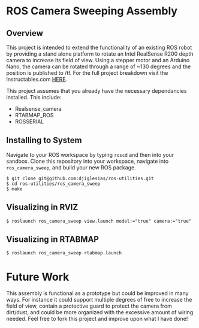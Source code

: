 # ROS Camera Sweeping Assembly #
## Overview ##
This project is intended to extend the functionality of an existing ROS robot by providing a stand alone platform to rotate an Intel RealSense R200 depth camera to increase its field of view. Using a stepper motor and an Arduino Nano, the camera can be rotated through a range of ~130 degrees and the position is published to /tf. For the full project breakdown visit the Instructables.com [HERE](www.poop.com). 

This project assumes that you already have the necessary dependancies installed. This include:
- Realsense_camera
- RTABMAP_ROS
- ROSSERIAL

## Installing to System ##
Navigate to your ROS workspace by typing `roscd` and then into your sandbox. Clone this repository into your workspace, navigate into `ros_camera_sweep`, and build your new ROS package.

~~~
$ git clone git@github.com:djiglesias/ros-utilities.git
$ cd ros-utilities/ros_camera_sweep
$ make
~~~

## Visualizing in RVIZ ##
~~~
$ roslaunch ros_camera_sweep view.launch model:="true" camera:="true"
~~~

## Visualizing in RTABMAP ##
~~~
$ roslaunch ros_camera_sweep rtabmap.launch 
~~~

# Future Work ##
This assembly is functional as a prototype but could be improved in many ways. For instance it could support multiple degrees of free to increase the field of view, contain a protective guard to protect the camera from dirt/dust, and could be more organized with the excessive amount of wiring needed. Feel free to fork this project and improve upon what I have done!
